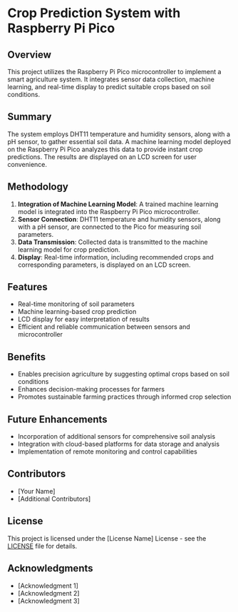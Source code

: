 # Crop Prediction System with Raspberry Pi Pico

## Overview
This project utilizes the Raspberry Pi Pico microcontroller to implement a smart agriculture system. It integrates sensor data collection, machine learning, and real-time display to predict suitable crops based on soil conditions.

## Summary
The system employs DHT11 temperature and humidity sensors, along with a pH sensor, to gather essential soil data. A machine learning model deployed on the Raspberry Pi Pico analyzes this data to provide instant crop predictions. The results are displayed on an LCD screen for user convenience.

## Methodology
1. **Integration of Machine Learning Model**: A trained machine learning model is integrated into the Raspberry Pi Pico microcontroller.
2. **Sensor Connection**: DHT11 temperature and humidity sensors, along with a pH sensor, are connected to the Pico for measuring soil parameters.
3. **Data Transmission**: Collected data is transmitted to the machine learning model for crop prediction.
4. **Display**: Real-time information, including recommended crops and corresponding parameters, is displayed on an LCD screen.

## Features
- Real-time monitoring of soil parameters
- Machine learning-based crop prediction
- LCD display for easy interpretation of results
- Efficient and reliable communication between sensors and microcontroller

## Benefits
- Enables precision agriculture by suggesting optimal crops based on soil conditions
- Enhances decision-making processes for farmers
- Promotes sustainable farming practices through informed crop selection

## Future Enhancements
- Incorporation of additional sensors for comprehensive soil analysis
- Integration with cloud-based platforms for data storage and analysis
- Implementation of remote monitoring and control capabilities

## Contributors
- [Your Name]
- [Additional Contributors]

## License
This project is licensed under the [License Name] License - see the [LICENSE](LICENSE) file for details.

## Acknowledgments
- [Acknowledgment 1]
- [Acknowledgment 2]
- [Acknowledgment 3]
